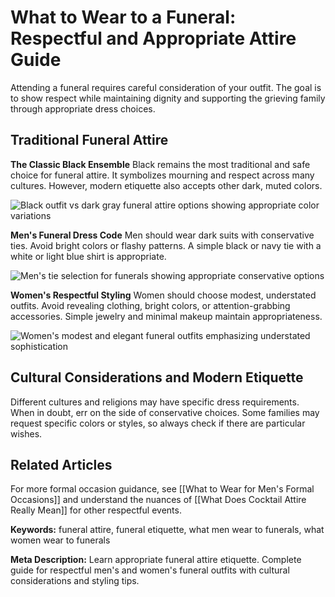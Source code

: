 # What to Wear to a Funeral: Respectful and Appropriate Attire Guide

Attending a funeral requires careful consideration of your outfit. The goal is to show respect while maintaining dignity and supporting the grieving family through appropriate dress choices.

## Traditional Funeral Attire

**The Classic Black Ensemble**
Black remains the most traditional and safe choice for funeral attire. It symbolizes mourning and respect across many cultures. However, modern etiquette also accepts other dark, muted colors.

![Black outfit vs dark gray funeral attire options showing appropriate color variations](/content/images/funeral-attire/black-vs-gray-funeral-attire.jpg)

**Men's Funeral Dress Code**
Men should wear dark suits with conservative ties. Avoid bright colors or flashy patterns. A simple black or navy tie with a white or light blue shirt is appropriate.

![Men's tie selection for funerals showing appropriate conservative options](/content/images/funeral-attire/mens-funeral-tie-selection.jpg)

**Women's Respectful Styling**
Women should choose modest, understated outfits. Avoid revealing clothing, bright colors, or attention-grabbing accessories. Simple jewelry and minimal makeup maintain appropriateness.

![Women's modest and elegant funeral outfits emphasizing understated sophistication](/content/images/funeral-attire/womens-modest-funeral-attire.jpg)

## Cultural Considerations and Modern Etiquette

Different cultures and religions may have specific dress requirements. When in doubt, err on the side of conservative choices. Some families may request specific colors or styles, so always check if there are particular wishes.

## Related Articles

For more formal occasion guidance, see [[What to Wear for Men's Formal Occasions]] and understand the nuances of [[What Does Cocktail Attire Really Mean]] for other respectful events.

**Keywords:** funeral attire, funeral etiquette, what men wear to funerals, what women wear to funerals

**Meta Description:** Learn appropriate funeral attire etiquette. Complete guide for respectful men's and women's funeral outfits with cultural considerations and styling tips.



